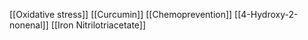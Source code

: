 [[Oxidative stress]]
[[Curcumin]]
[[Chemoprevention]]
[[4-Hydroxy-2-nonenal]]
[[Iron Nitrilotriacetate]]
